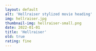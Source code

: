 ```yaml
---
layout: default
alt: 'Hellraiser stylized movie heading'
img: hellraiser.jpg
thumbnail-img: hellraiser-small.png
date: 2022-01-01
title: 'Hellraiser'
old: true
rating: fine
---
```

